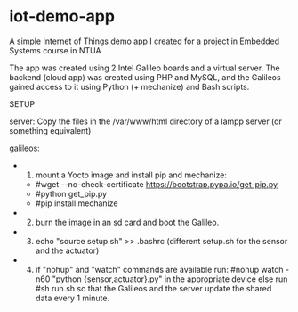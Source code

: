 # iot-demo-app
A simple Internet of Things demo app I created for a project in Embedded Systems course in NTUA

The app was created using 2 Intel Galileo boards and a virtual server.
The backend (cloud app) was created using PHP and MySQL, and the Galileos gained access to it using Python (+ mechanize) and Bash scripts.

SETUP

server: 
    Copy the files in the /var/www/html directory of a lampp server (or something equivalent)

galileos:
  -  1. mount a Yocto image and install pip and mechanize:  <br/>
     *    #wget --no-check-certificate https://bootstrap.pypa.io/get-pip.py
     *    #python get_pip.py
     *    #pip install mechanize
  -  2. burn the image in an sd card and boot the Galileo.
  -  3. echo "source setup.sh" >> .bashrc (different setup.sh for the sensor and the actuator)
  -  4. if "nohup" and "watch" commands are available run:
            #nohup watch -n60 "python {sensor,actuator}.py" 
        in the appropriate device else run 
            #sh run.sh
        so that the Galileos and the server update the shared data every 1 minute.
